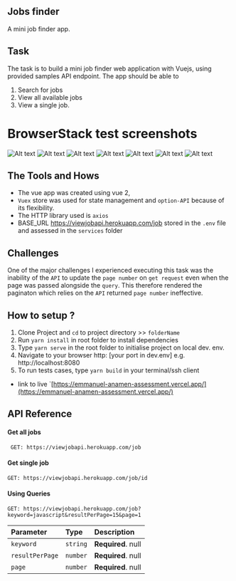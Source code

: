 ## __Jobs finder__
A mini job finder app.

## Task
The task is to build a mini job finder web application with Vuejs, using provided samples API endpoint. The app should be able to
1. Search for jobs
2. View all available jobs 
3. View a single job.

# BrowserStack test screenshots
![Alt text](./src/assets/images/sc1.png?raw=true "Tests Screenhots")
![Alt text](./src/assets/images/sc2.png?raw=true "Tests Screenhots")
![Alt text](./src/assets/images/sc2.png?raw=true "Tests Screenhots")
![Alt text](./src/assets/images/sc3.png?raw=true "Tests Screenhots")
![Alt text](./src/assets/images/sc4.png?raw=true "Tests Screenhots")
![Alt text](./src/assets/images/sc5.png?raw=true "Tests Screenhots")
![Alt text](./src/assets/images/sc6.png?raw=true "Tests Screenhots")


## The Tools and Hows
- The vue app was created using vue 2,
- `Vuex` store was used for state management and `option-API` because of its flexibility.
- The HTTP library used is `axios`
- BASE_URL https://viewjobapi.herokuapp.com/job stored in the `.env` file and assessed in the `services` folder

## Challenges
One of the major challenges I experienced executing this task was the inability of the `API` to update the `page number` on `get request` even when the page was passed alongside the `query`.
This therefore rendered the paginaton which relies on the `API` returned `page number` ineffective.


## How to setup ?
1. Clone Project and `cd` to project directory >> `folderName`
2. Run `yarn install` in root folder to install dependencies
3. Type `yarn serve` in the root folder to initialise project on local dev. env.
4. Navigate to your browser http: [your port in dev.env] e.g. http://localhost:8080
5. To run tests cases, type  `yarn build` in your terminal/ssh client

- link to live `[https://emmanuel-anamen-assessment.vercel.app/](https://emmanuel-anamen-assessment.vercel.app/)

## API Reference

#### Get all jobs

```
 GET: https://viewjobapi.herokuapp.com/job
```

#### Get single job

```
GET: https://viewjobapi.herokuapp.com/job/id
```

#### Using Queries

```
GET: https://viewjobapi.herokuapp.com/job?keyword=javascript&resultPerPage=15&page=1
```

| Parameter | Type     | Description                |
| :-------- | :------- | :------------------------- |
| `keyword` | `string` | **Required**. null |
| `resultPerPage` | `number` | **Required**. null |
| `page` | `number` | **Required**. null |

